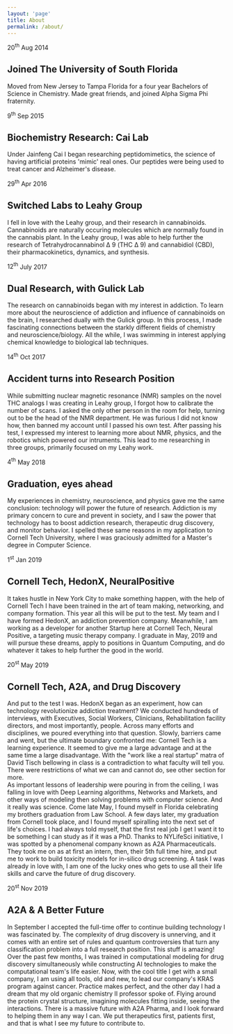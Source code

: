 ```yaml
---
layout: 'page'
title: About
permalink: /about/
---
```

<link rel ="stylesheet" href = "/assets/css/about.css">
<section id="timeline">
  <article>
    <div class="inner">
      <span class="date">
        <span class="day">20<sup>th</sup></span>
        <span class="month">Aug</span>
        <span class="year">2014</span>
      </span>
      <h2>Joined The University of South Florida</h2>
      <p>Moved from New Jersey to Tampa Florida for a four year Bachelors of Science in Chemistry. Made great friends, and joined Alpha Sigma Phi fraternity.</p>
    </div>
  </article>
  <article>
    <div class="inner">
      <span class="date">
        <span class="day">9<sup>th</sup></span>
        <span class="month">Sep</span>
        <span class="year">2015</span>
      </span>
      <h2>Biochemistry Research: Cai Lab</h2>
      <p>Under Jainfeng Cai I began researching peptidomimetics, the science of having artificial proteins 'mimic' real ones. Our peptides were being used to treat cancer and Alzheimer's disease.</p>
    </div>
  </article>
  <article>
    <div class="inner">
      <span class="date">
        <span class="day">29<sup>th</sup></span>
        <span class="month">Apr</span>
        <span class="year">2016</span>
      </span>
      <h2>Switched Labs to Leahy Group</h2>
      <p>I fell in love with the Leahy group, and their research in cannabinoids. Cannabinoids are naturally occuring molecules which are normally found in the cannabis plant. In the Leahy group, I was able to help further the research of Tetrahydrocannabinol &Delta; 9 (THC &Delta; 9) and cannabidiol (CBD), their pharmacokinetics, dynamics, and synthesis.</p>
    </div>
  </article>

  <article>
    <div class="inner">
      <span class="date">
        <span class="day">12<sup>th</sup></span>
        <span class="month">July</span>
        <span class="year">2017</span>
      </span>
      <h2>Dual Research, with Gulick Lab</h2>
      <p>The research on cannabinoids began with my interest in addiction. To learn more about the neuroscience of addiction and influence of cannabinoids on the brain, I researched dually with the Gulick group. In this process, I made fascinating connections between the starkly different fields of chemistry and neuroscience/biology. All the while, I was swimming in interest applying chemical knowledge to biological lab techniques.</p>
    </div>
  </article>
  <article>
    <div class="inner">
      <span class="date">
        <span class="day">14<sup>th</sup></span>
        <span class="month">Oct</span>
        <span class="year">2017</span>
      </span>
      <h2>Accident turns into Research Position</h2>
      <p>While submitting nuclear magnetic resonance (NMR) samples on the novel THC analogs I was creating in Leahy group, I forgot how to calibrate the number of scans. I asked the only other person in the room for help, turning out to be the head of the NMR department. He was furious I did not know how, then banned my account until I passed his own test. After passing his test, I expressed my interest to learning more about NMR, physics, and the robotics which powered our intruments. This lead to me researching in three groups, primarily focused on my Leahy work.</p>
    </div>
  </article>
  <article>
    <div class="inner">
      <span class="date">
        <span class="day">4<sup>th</sup></span>
        <span class="month">May</span>
        <span class="year">2018</span>
      </span>
      <h2>Graduation, eyes ahead</h2>
      <p>My experiences in chemistry, neuroscience, and physics gave me the same conclusion: technology will power the future of research. Addiction is my primary concern to cure and prevent in society, and I saw the power that technology has to boost addiction research, therapeutic drug discovery, and monitor behavior. I spelled these same reasons in my application to Cornell Tech University, where I was graciously admitted for a Master's degree in Computer Science.</p>
    </div>
  </article>
    <article>
    <div class="inner">
      <span class="date">
        <span class="day">1<sup>st</sup></span>
        <span class="month">Jan</span>
        <span class="year">2019</span>
      </span>
      <h2>Cornell Tech, HedonX, NeuralPositive</h2>
            <p>It takes hustle in New York City to make something happen, with the help of Cornell Tech I have been trained in the art of team making, networking, and company formation. This year all this will be put to the test. My team and I have formed HedonX, an addiction prevention company. Meanwhile, I am working as a developer for another Startup here at Cornell Tech, Neural Positive, a targeting music therapy company. I graduate in May, 2019 and will pursue these dreams, apply to positions in Quantum Computing, and do whatever it takes to help further the good in the world.</p>
    </div>

  </article>

  <article>
    <div class="inner">
      <span class="date">
        <span class="day">20<sup>st</sup></span>
        <span class="month">May</span>
        <span class="year">2019</span>
      </span>
      <h2>Cornell Tech, A2A, and Drug Discovery</h2>
            <p>And put to the test I was. HedonX began as an experiment, how can technology revolutionize addiction treatment? We conducted hundreds of interviews, with Executives, Social Workers, Clinicians, Rehabilitation facility directors, and most importantly, people. Across many efforts and disciplines, we poured everything into that question. Slowly, barriers came and went, but the ultimate boundary confronted me: Cornell Tech is a learning experience. It seemed to give me a large advantage and at the same time a large disadvantage. With the "work like a real startup" matra of David Tisch bellowing in class is a contradiction to what faculty will tell you. There were restrictions of what we can and cannot do, see other section for more.<br> As important lessons of leadership were pouring in from the ceiling, I was falling in love with Deep Learning algorithms, Networks and Markets, and other ways of modeling then solving problems with computer science. And it really was science. Come late May, I found myself in  Florida celebrating my brothers graduation from Law School. A few days later, my graduation from Cornell took place, and I found myself spiralling into the next set of life's choices. I had always told myself, that the first real job I get I want it to be something I can study as if it was a PhD. Thanks to NYLifeSci initiative, I was spotted by a phenomenal company known as A2A Pharmaceuticals. They took me on as at first an intern, then, their 5th full time hire, and put me to work to build toxicity models for in-silico drug screening. A task I was already in love with, I am one of the lucky ones who gets to use all their life skills and carve the future of drug discovery.</p>
    </div>

  </article>

  <article>
    <div class="inner">
      <span class="date">
        <span class="day">20<sup>st</sup></span>
        <span class="month">Nov</span>
        <span class="year">2019</span>
      </span>
      <h2>A2A & A Better Future</h2>
            <p>In September I accepted the full-time offer to continue building technology I was fascinated by. The complexity of drug discovery is unnerving, and it comes with an entire set of rules and quantum controversies that turn any classification problem into a full research position. This stuff is amazing! Over the past few months, I was trained in computational modeling for drug discovery simultaneously while constructing AI technologies to make the computational team's life easier. Now, with the cool title I get with a small company, I am using all tools, old and new, to lead our company's KRAS program against cancer. Practice makes perfect, and the other day I had a dream that my old organic chemistry II professor spoke of. Flying around the protein crystal structure, imagining molecules fitting inside, seeing the interactions. There is a massive future with A2A Pharma, and I look forward to helping them in any way I can. We put therapeutics first, patients first, and that is what I see my future to contribute to.</p>
    </div>

  </article>

</section>
